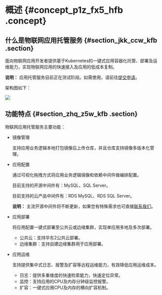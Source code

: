 # 概述 {#concept_p1z_fx5_hfb .concept}

## 什么是物联网应用托管服务 {#section_jkk_ccw_kfb .section}

面向物联网应用开发者提供基于Kubernetes的一键式应用容器化托管、部署及运维能力，实现物联网应用的快速接入及应用的低成本复制。

**说明：** 应用托管服务目前正在测试阶段。如需使用，请前往[提交申请](https://cn.aliyun.com/product/iot-apphosting)。

架构图如下：

![](http://static-aliyun-doc.oss-cn-hangzhou.aliyuncs.com/assets/img/22221/153968324513263_zh-CN.png)

## 功能特点 {#section_zhq_z5w_kfb .section}

物联网应用托管服务主要功能：

-   镜像管理

    支持应用业务逻辑本地打包镜像后上传仓库，并且仓库支持镜像多版本化管理。

-   应用配置

    通过可视化拖拽方式将应用业务逻辑镜像和依赖中间件做编排配置。

    目前支持的开源中间件有：MySQL、SQL Server。

    目前支持的云产品中间件有：RDS MySQL、RDS SQL Server。

    **说明：** 主流开源中间件将不断更新，如果您有特殊需求也可直接[联系我们](https://workorder.console.aliyun.com)。

-   应用部署

    将应用配置一键式部署至公共云或边缘集群，实现单应用多地及多次部署。

    -   公共云：支持华东2公共云部署。
    -   边缘集群：支持自建边缘集群用于应用部署。
-   应用运维

    支持提供集中式日志、报警及扩容等远程运维能力，有效降低应用运维成本。

    -   日志：提供多重维度的快速检索能力，快速定位异常。
    -   监控：支持应用的CPU及内存分钟级监控报警。
    -   扩容：一键式应用CPU及内存的横向扩容机制。

